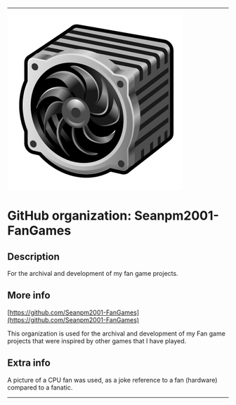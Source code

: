 
***

![FanIcon.png failed to load. The file may be missing or corrupt. Check the file path for errors first.](/AdditionalInfo/2/Seanpm2001-FanGames/FanIcon.png)

# GitHub organization: Seanpm2001-FanGames

## Description

For the archival and development of my fan game projects.

## More info

[https://github.com/Seanpm2001-FanGames](https://github.com/Seanpm2001-FanGames)

This organization is used for the archival and development of my Fan game projects that were inspired by other games that I have played.

## Extra info

A picture of a CPU fan was used, as a joke reference to a fan (hardware) compared to a fanatic.

***
